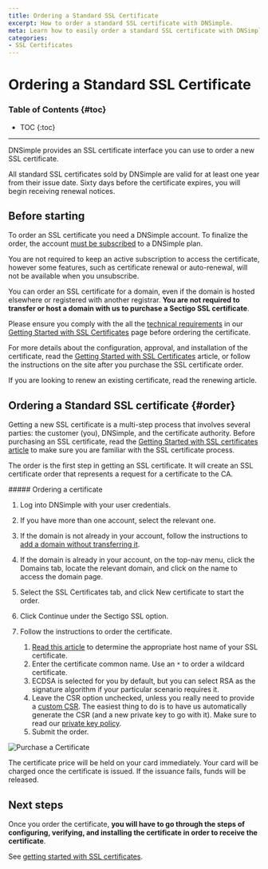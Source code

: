 ```yaml
---
title: Ordering a Standard SSL Certificate
excerpt: How to order a standard SSL certificate with DNSimple.
meta: Learn how to easily order a standard SSL certificate with DNSimple. Secure your website and protect your data with our step-by-step guide.
categories:
- SSL Certificates
---
```


# Ordering a Standard SSL Certificate

### Table of Contents {#toc}

* TOC
{:toc}

---

DNSimple provides an SSL certificate interface you can use to order a new SSL certificate.

All standard SSL certificates sold by DNSimple are valid for at least one year from their issue date. Sixty days before the certificate expires, you will begin receiving renewal notices.


## Before starting

To order an SSL certificate you need a DNSimple account. To finalize the order, the account [must be subscribed](/articles/account-activation/) to a DNSimple plan.

<note>
You are not required to keep an active subscription to access the certificate, however some features, such as certificate renewal or auto-renewal, will not be available when you unsubscribe.
</note>

You can order an SSL certificate for a domain, even if the domain is hosted elsewhere or registered with another registrar. **You are not required to transfer or host a domain with us to purchase a Sectigo SSL certificate**.

Please ensure you comply with the all the [technical requirements](/articles/getting-started-ssl-certificates/#requirements) in our [Getting Started with SSL Certificates](/articles/getting-started-ssl-certificates/) page before ordering the certificate.

For more details about the configuration, approval, and installation of the certificate, read the [Getting Started with SSL Certificates](/articles/getting-started-ssl-certificates/) article, or follow the instructions on the site after you purchase the SSL certificate order.

If you are looking to renew an existing certificate, read the renewing article.


## Ordering a Standard SSL certificate {#order}

Getting a new SSL certificate is a multi-step process that involves several parties: the customer (you), DNSimple, and the certificate authority. Before purchasing an SSL certificate, read the [Getting Started with SSL certificates article](/articles/getting-started-ssl-certificates/) to make sure you are familiar with the SSL certificate process.

The order is the first step in getting an SSL certificate. It will create an SSL certificate order that represents a request for a certificate to the CA.

<div class="section-steps" markdown="1">
##### Ordering a certificate

1.  Log into DNSimple with your user credentials.
1.  If you have more than one account, select the relevant one.
1.  If the domain is not already in your account, follow the instructions to [add a domain without transferring it](/articles/adding-domain/).
1.  If the domain is already in your account, on the top-nav menu, click the <label>Domains</label> tab, locate the relevant domain, and click on the name to access the domain page.
1.  Select the SSL Certificates tab, and click <label>New certificate</label> to start the order.
1.  Click <label>Continue</label> under the Sectigo SSL option.
1.  Follow the instructions to order the certificate.

    1.  [Read this article](/articles/ssl-certificate-names/) to determine the appropriate host name of your SSL certificate.
    1.  Enter the certificate common name. Use an `*` to order a wildcard certificate.
    1.  ECDSA is selected for you by default, but you can select RSA as the signature algorithm if your particular scenario requires it.
    1.  Leave the CSR option unchecked, unless you really need to provide a [custom CSR](/articles/what-is-csr/). The easiest thing to do is to have us automatically generate the CSR (and a new private key to go with it). Make sure to read our [private key policy](https://dnsimple.com/private-key-policy).
    1.  Submit the order.

   ![Purchase a Certificate](/files/dnsimple-certificate-purchase.png)

   <info>
   The certificate price will be held on your card immediately.
   Your card will be charged once the certificate is issued.
   If the issuance fails, funds will be released.
   </info>

</div>

## Next steps

Once you order the certificate, **you will have to go through the steps of configuring, verifying, and installing the certificate in order to receive the certificate**.

See [getting started with SSL certificates](/articles/getting-started-ssl-certificates/).
